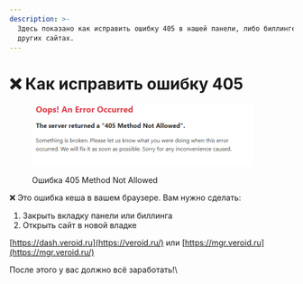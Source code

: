 ```yaml
---
description: >-
  Здесь показано как исправить ошибку 405 в нашей панели, либо биллинге и на
  других сайтах.
---
```


# ❌ Как исправить ошибку 405

<figure><img src="../.gitbook/assets/image.png" alt=""><figcaption><p>Ошибка 405 Method Not Allowed</p></figcaption></figure>

❌ Это ошибка кеша в вашем браузере. Вам нужно сделать:

1. Закрыть вкладку панели или биллинга
2. Открыть сайт в новой владке

[https://dash.veroid.ru](https://veroid.ru/) или [https://mgr.veroid.ru](https://mgr.veroid.ru/)

После этого у вас должно всё заработать!\
